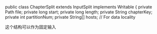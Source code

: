 
public class ChapterSplit extends InputSplit implements Writable {
    private Path file;
    private long start;
    private long length;
    private String chapterKey;
    private int partitionNum;
    private String[] hosts; // For data locality


这个结构可以作为固定输入
